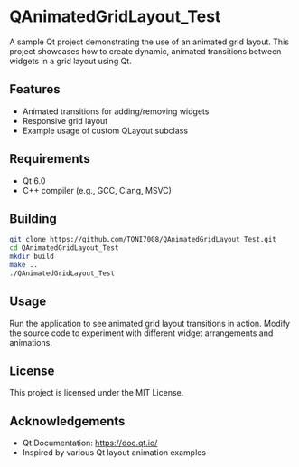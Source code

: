 # QAnimatedGridLayout_Test

A sample Qt project demonstrating the use of an animated grid layout. This project showcases how to create dynamic, animated transitions between widgets in a grid layout using Qt.

## Features

- Animated transitions for adding/removing widgets
- Responsive grid layout
- Example usage of custom QLayout subclass

## Requirements

- Qt 6.0
- C++ compiler (e.g., GCC, Clang, MSVC)

## Building

```bash
git clone https://github.com/TONI7008/QAnimatedGridLayout_Test.git
cd QAnimatedGridLayout_Test
mkdir build
make ..
./QAnimatedGridLayout_Test
```

## Usage

Run the application to see animated grid layout transitions in action. Modify the source code to experiment with different widget arrangements and animations.

## License

This project is licensed under the MIT License.

## Acknowledgements

- Qt Documentation: https://doc.qt.io/
- Inspired by various Qt layout animation examples
